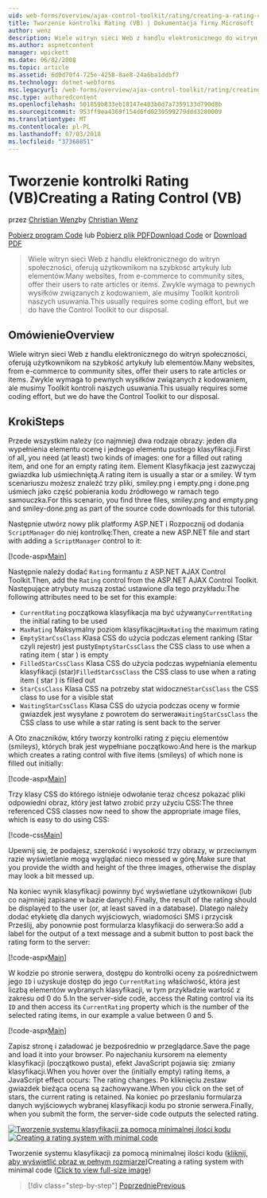 ```yaml
---
uid: web-forms/overview/ajax-control-toolkit/rating/creating-a-rating-control-vb
title: Tworzenie kontrolki Rating (VB) | Dokumentacja firmy Microsoft
author: wenz
description: Wiele witryn sieci Web z handlu elektronicznego do witryn społeczności, oferują użytkownikom na szybkość artykuły lub elementów. Zwykle wymaga to pewnych wysiłków związanych z kodowaniem, ale mamy...
ms.author: aspnetcontent
manager: wpickett
ms.date: 06/02/2008
ms.topic: article
ms.assetid: 6d0d70f4-725e-4258-8ae8-24a6ba1ddbf7
ms.technology: dotnet-webforms
msc.legacyurl: /web-forms/overview/ajax-control-toolkit/rating/creating-a-rating-control-vb
msc.type: authoredcontent
ms.openlocfilehash: 501859b833eb18147e483b0d7a7359133d790d8b
ms.sourcegitcommit: 953ff9ea4369f154d6fd0239599279ddd3280009
ms.translationtype: MT
ms.contentlocale: pl-PL
ms.lasthandoff: 07/03/2018
ms.locfileid: "37368851"
---
```

<a name="creating-a-rating-control-vb"></a><span data-ttu-id="7db11-104">Tworzenie kontrolki Rating (VB)</span><span class="sxs-lookup"><span data-stu-id="7db11-104">Creating a Rating Control (VB)</span></span>
====================
<span data-ttu-id="7db11-105">przez [Christian Wenz](https://github.com/wenz)</span><span class="sxs-lookup"><span data-stu-id="7db11-105">by [Christian Wenz](https://github.com/wenz)</span></span>

<span data-ttu-id="7db11-106">[Pobierz program Code](http://download.microsoft.com/download/9/3/f/93f8daea-bebd-4821-833b-95205389c7d0/rating0.vb.zip) lub [Pobierz plik PDF](http://download.microsoft.com/download/2/d/c/2dc10e34-6983-41d4-9c08-f78f5387d32b/rating0VB.pdf)</span><span class="sxs-lookup"><span data-stu-id="7db11-106">[Download Code](http://download.microsoft.com/download/9/3/f/93f8daea-bebd-4821-833b-95205389c7d0/rating0.vb.zip) or [Download PDF](http://download.microsoft.com/download/2/d/c/2dc10e34-6983-41d4-9c08-f78f5387d32b/rating0VB.pdf)</span></span>

> <span data-ttu-id="7db11-107">Wiele witryn sieci Web z handlu elektronicznego do witryn społeczności, oferują użytkownikom na szybkość artykuły lub elementów.</span><span class="sxs-lookup"><span data-stu-id="7db11-107">Many websites, from e-commerce to community sites, offer their users to rate articles or items.</span></span> <span data-ttu-id="7db11-108">Zwykle wymaga to pewnych wysiłków związanych z kodowaniem, ale musimy Toolkit kontroli naszych usuwania.</span><span class="sxs-lookup"><span data-stu-id="7db11-108">This usually requires some coding effort, but we do have the Control Toolkit to our disposal.</span></span>


## <a name="overview"></a><span data-ttu-id="7db11-109">Omówienie</span><span class="sxs-lookup"><span data-stu-id="7db11-109">Overview</span></span>

<span data-ttu-id="7db11-110">Wiele witryn sieci Web z handlu elektronicznego do witryn społeczności, oferują użytkownikom na szybkość artykuły lub elementów.</span><span class="sxs-lookup"><span data-stu-id="7db11-110">Many websites, from e-commerce to community sites, offer their users to rate articles or items.</span></span> <span data-ttu-id="7db11-111">Zwykle wymaga to pewnych wysiłków związanych z kodowaniem, ale musimy Toolkit kontroli naszych usuwania.</span><span class="sxs-lookup"><span data-stu-id="7db11-111">This usually requires some coding effort, but we do have the Control Toolkit to our disposal.</span></span>

## <a name="steps"></a><span data-ttu-id="7db11-112">Kroki</span><span class="sxs-lookup"><span data-stu-id="7db11-112">Steps</span></span>

<span data-ttu-id="7db11-113">Przede wszystkim należy (co najmniej) dwa rodzaje obrazy: jeden dla wypełnienia elementu ocenę i jednego elementu pustego klasyfikacji.</span><span class="sxs-lookup"><span data-stu-id="7db11-113">First of all, you need (at least) two kinds of images: one for a filled out rating item, and one for an empty rating item.</span></span> <span data-ttu-id="7db11-114">Element Klasyfikacja jest zazwyczaj gwiazdka lub uśmiechniętą.</span><span class="sxs-lookup"><span data-stu-id="7db11-114">A rating item is usually a star or a smiley.</span></span> <span data-ttu-id="7db11-115">W tym scenariuszu możesz znaleźć trzy pliki, smiley.png i empty.png i done.png uśmiech jako część pobierania kodu źródłowego w ramach tego samouczka.</span><span class="sxs-lookup"><span data-stu-id="7db11-115">For this scenario, you find three files, smiley.png and empty.png and smiley-done.png as part of the source code downloads for this tutorial.</span></span>

<span data-ttu-id="7db11-116">Następnie utwórz nowy plik platformy ASP.NET i Rozpocznij od dodania `ScriptManager` do niej kontrolkę:</span><span class="sxs-lookup"><span data-stu-id="7db11-116">Then, create a new ASP.NET file and start with adding a `ScriptManager` control to it:</span></span>

[!code-aspx[Main](creating-a-rating-control-vb/samples/sample1.aspx)]

<span data-ttu-id="7db11-117">Następnie należy dodać `Rating` formantu z ASP.NET AJAX Control Toolkit.</span><span class="sxs-lookup"><span data-stu-id="7db11-117">Then, add the `Rating` control from the ASP.NET AJAX Control Toolkit.</span></span> <span data-ttu-id="7db11-118">Następujące atrybuty muszą zostać ustawione dla tego przykładu:</span><span class="sxs-lookup"><span data-stu-id="7db11-118">The following attributes need to be set for this example:</span></span>

- <span data-ttu-id="7db11-119">`CurrentRating` początkowa klasyfikacja ma być używany</span><span class="sxs-lookup"><span data-stu-id="7db11-119">`CurrentRating` the initial rating to be used</span></span>
- <span data-ttu-id="7db11-120">`MaxRating` Maksymalny poziom klasyfikacji</span><span class="sxs-lookup"><span data-stu-id="7db11-120">`MaxRating` the maximum rating</span></span>
- <span data-ttu-id="7db11-121">`EmptyStarCssClass` Klasa CSS do użycia podczas element ranking (Star czyli rejestr) jest pusty</span><span class="sxs-lookup"><span data-stu-id="7db11-121">`EmptyStarCssClass` the CSS class to use when a rating item ( star ) is empty</span></span>
- <span data-ttu-id="7db11-122">`FilledStarCssClass` Klasa CSS do użycia podczas wypełniania elementu klasyfikacji (star)</span><span class="sxs-lookup"><span data-stu-id="7db11-122">`FilledStarCssClass` the CSS class to use when a rating item ( star ) is filled out</span></span>
- <span data-ttu-id="7db11-123">`StarCssClass` Klasa CSS na potrzeby stat widoczne</span><span class="sxs-lookup"><span data-stu-id="7db11-123">`StarCssClass` the CSS class to use for a visible stat</span></span>
- <span data-ttu-id="7db11-124">`WaitingStarCssClass` Klasa CSS do użycia podczas oceny w formie gwiazdek jest wysyłane z powrotem do serwera</span><span class="sxs-lookup"><span data-stu-id="7db11-124">`WaitingStarCssClass` the CSS class to use while a star rating is sent back to the server</span></span>

<span data-ttu-id="7db11-125">A Oto znaczników, który tworzy kontrolki rating z pięciu elementów (smileys), których brak jest wypełniane początkowo:</span><span class="sxs-lookup"><span data-stu-id="7db11-125">And here is the markup which creates a rating control with five items (smileys) of which none is filled out initially:</span></span>

[!code-aspx[Main](creating-a-rating-control-vb/samples/sample2.aspx)]

<span data-ttu-id="7db11-126">Trzy klasy CSS do którego istnieje odwołanie teraz chcesz pokazać pliki odpowiedni obraz, który jest łatwo zrobić przy użyciu CSS:</span><span class="sxs-lookup"><span data-stu-id="7db11-126">The three referenced CSS classes now need to show the appropriate image files, which is easy to do using CSS:</span></span>

[!code-css[Main](creating-a-rating-control-vb/samples/sample3.css)]

<span data-ttu-id="7db11-127">Upewnij się, że podajesz, szerokość i wysokość trzy obrazy, w przeciwnym razie wyświetlanie mogą wyglądać nieco messed w górę.</span><span class="sxs-lookup"><span data-stu-id="7db11-127">Make sure that you provide the width and height of the three images, otherwise the display may look a bit messed up.</span></span>

<span data-ttu-id="7db11-128">Na koniec wynik klasyfikacji powinny być wyświetlane użytkownikowi (lub co najmniej zapisane w bazie danych).</span><span class="sxs-lookup"><span data-stu-id="7db11-128">Finally, the result of the rating should be displayed to the user (or, at least saved in a database).</span></span> <span data-ttu-id="7db11-129">Dlatego należy dodać etykietę dla danych wyjściowych, wiadomości SMS i przycisk Prześlij, aby ponownie post formularza klasyfikacji do serwera:</span><span class="sxs-lookup"><span data-stu-id="7db11-129">So add a label for the output of a text message and a submit button to post back the rating form to the server:</span></span>

[!code-aspx[Main](creating-a-rating-control-vb/samples/sample4.aspx)]

<span data-ttu-id="7db11-130">W kodzie po stronie serwera, dostępu do kontrolki oceny za pośrednictwem jego `ID` i uzyskuje dostęp do jego `CurrentRating` właściwość, która jest liczbą elementów wybranych klasyfikacji, w tym przykładzie wartość z zakresu od 0 do 5.</span><span class="sxs-lookup"><span data-stu-id="7db11-130">In the server-side code, access the Rating control via its `ID` and then access its `CurrentRating` property which is the number of the selected rating items, in our example a value between 0 and 5.</span></span>

[!code-aspx[Main](creating-a-rating-control-vb/samples/sample5.aspx)]

<span data-ttu-id="7db11-131">Zapisz stronę i załadować je bezpośrednio w przeglądarce.</span><span class="sxs-lookup"><span data-stu-id="7db11-131">Save the page and load it into your browser.</span></span> <span data-ttu-id="7db11-132">Po najechaniu kursorem na elementy klasyfikacji (początkowo pusta), efekt JavaScript pojawia się: zmiany klasyfikacji.</span><span class="sxs-lookup"><span data-stu-id="7db11-132">When you hover over the (initially empty) rating items, a JavaScript effect occurs: The rating changes.</span></span> <span data-ttu-id="7db11-133">Po kliknięciu zestaw gwiazdek bieżąca ocena są zachowywane.</span><span class="sxs-lookup"><span data-stu-id="7db11-133">When you click on the set of stars, the current rating is retained.</span></span> <span data-ttu-id="7db11-134">Na koniec po przesłaniu formularza danych wyjściowych wybranej klasyfikacji kodu po stronie serwera.</span><span class="sxs-lookup"><span data-stu-id="7db11-134">Finally, when you submit the form, the server-side code outputs the selected rating.</span></span>


<span data-ttu-id="7db11-135">[![Tworzenie systemu klasyfikacji za pomocą minimalnej ilości kodu](creating-a-rating-control-vb/_static/image2.png)](creating-a-rating-control-vb/_static/image1.png)</span><span class="sxs-lookup"><span data-stu-id="7db11-135">[![Creating a rating system with minimal code](creating-a-rating-control-vb/_static/image2.png)](creating-a-rating-control-vb/_static/image1.png)</span></span>

<span data-ttu-id="7db11-136">Tworzenie systemu klasyfikacji za pomocą minimalnej ilości kodu ([kliknij, aby wyświetlić obraz w pełnym rozmiarze](creating-a-rating-control-vb/_static/image3.png))</span><span class="sxs-lookup"><span data-stu-id="7db11-136">Creating a rating system with minimal code ([Click to view full-size image](creating-a-rating-control-vb/_static/image3.png))</span></span>

> [!div class="step-by-step"]
> [<span data-ttu-id="7db11-137">Poprzednie</span><span class="sxs-lookup"><span data-stu-id="7db11-137">Previous</span></span>](creating-a-rating-control-cs.md)

